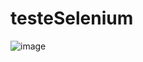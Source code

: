 # testeSelenium

![image](https://user-images.githubusercontent.com/22334765/190009741-4d4f9c6e-1548-4f94-9c07-4c507d0b0c83.png)
